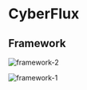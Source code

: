 # CyberFlux

## **Framework**

![framework-2](image/design/framework-2.png)

![framework-1](image/design/framework-1.png)
